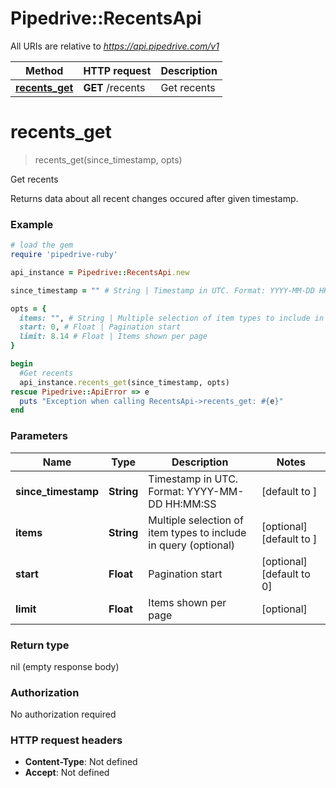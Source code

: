 # Pipedrive::RecentsApi

All URIs are relative to *https://api.pipedrive.com/v1*

Method | HTTP request | Description
------------- | ------------- | -------------
[**recents_get**](RecentsApi.md#recents_get) | **GET** /recents | Get recents


# **recents_get**
> recents_get(since_timestamp, opts)

Get recents

Returns data about all recent changes occured after given timestamp.

### Example
```ruby
# load the gem
require 'pipedrive-ruby'

api_instance = Pipedrive::RecentsApi.new

since_timestamp = "" # String | Timestamp in UTC. Format: YYYY-MM-DD HH:MM:SS

opts = { 
  items: "", # String | Multiple selection of item types to include in query (optional)
  start: 0, # Float | Pagination start
  limit: 8.14 # Float | Items shown per page
}

begin
  #Get recents
  api_instance.recents_get(since_timestamp, opts)
rescue Pipedrive::ApiError => e
  puts "Exception when calling RecentsApi->recents_get: #{e}"
end
```

### Parameters

Name | Type | Description  | Notes
------------- | ------------- | ------------- | -------------
 **since_timestamp** | **String**| Timestamp in UTC. Format: YYYY-MM-DD HH:MM:SS | [default to ]
 **items** | **String**| Multiple selection of item types to include in query (optional) | [optional] [default to ]
 **start** | **Float**| Pagination start | [optional] [default to 0]
 **limit** | **Float**| Items shown per page | [optional] 

### Return type

nil (empty response body)

### Authorization

No authorization required

### HTTP request headers

 - **Content-Type**: Not defined
 - **Accept**: Not defined



